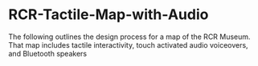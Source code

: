 # RCR-Tactile-Map-with-Audio

The following outlines the design process for a map of the RCR Museum. That map includes tactile interactivity, touch activated audio voiceovers, and Bluetooth speakers
